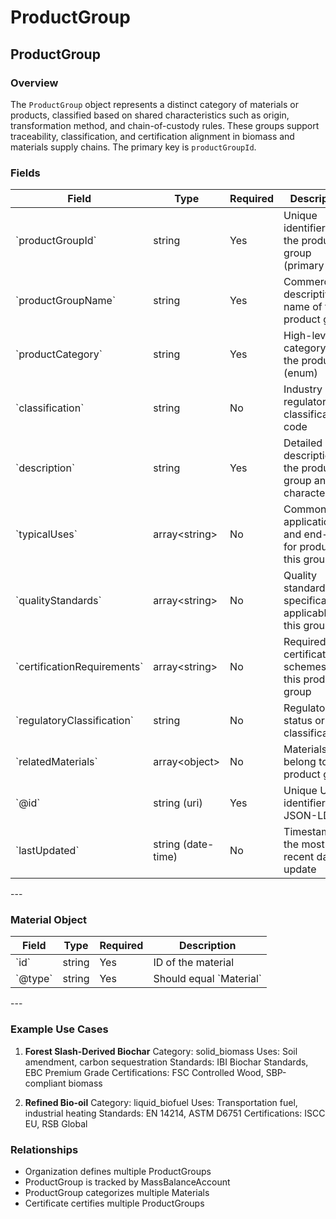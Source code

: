 # ProductGroup

## ProductGroup

### Overview
The `ProductGroup` object represents a distinct category of materials or products, classified based on shared characteristics such as origin, transformation method, and chain-of-custody rules. These groups support traceability, classification, and certification alignment in biomass and materials supply chains. The primary key is `productGroupId`.

### Fields

<table class="data">
<thead>
<tr>
<th>Field
<th>Type
<th>Required
<th>Description
<th>Examples
</tr>
</thead>
<tbody>
<tr>
<td>`productGroupId`
<td>string
<td>Yes
<td>Unique identifier for the product group (primary key)
<td>`PG-FS-BIOCHAR-001`
</tr>
<tr>
<td>`productGroupName`
<td>string
<td>Yes
<td>Commercial or descriptive name of the product group
<td>`Forest Slash-Derived Biochar`
</tr>
<tr>
<td>`productCategory`
<td>string
<td>Yes
<td>High-level category of the product (enum)
<td>`solid_biomass`, `liquid_biofuel`, `biogas`
</tr>
<tr>
<td>`classification`
<td>string
<td>No
<td>Industry or regulatory classification code
<td>`ISO 17225-8`, `ISCC-EU-205`
</tr>
<tr>
<td>`description`
<td>string
<td>Yes
<td>Detailed description of the product group and its characteristics
<td>`Forest Slash-Derived Biochar (Western U.S., Wildfire Mitigation)`
</tr>
<tr>
<td>`typicalUses`
<td>array&lt;string&gt;
<td>No
<td>Common applications and end-uses for products in this group
<td>`["Soil amendment", "Carbon sequestration"]`
</tr>
<tr>
<td>`qualityStandards`
<td>array&lt;string&gt;
<td>No
<td>Quality standards and specifications applicable to this group
<td>`["IBI Biochar Standards", "EBC Premium Grade"]`
</tr>
<tr>
<td>`certificationRequirements`
<td>array&lt;string&gt;
<td>No
<td>Required certification schemes for this product group
<td>`["FSC Controlled Wood", "SBP-compliant biomass"]`
</tr>
<tr>
<td>`regulatoryClassification`
<td>string
<td>No
<td>Regulatory status or classification
<td>`"Biomass Byproduct - CAR Protocol"`
</tr>
<tr>
<td>`relatedMaterials`
<td>array&lt;object&gt;
<td>No
<td>Materials that belong to this product group
<td>See Material Object below
</tr>
<tr>
<td>`@id`
<td>string (uri)
<td>Yes
<td>Unique URI identifier for JSON-LD
<td>`https://github.com/carbondirect/BOOST/schemas/product-group/PG-001`
</tr>
<tr>
<td>`lastUpdated`
<td>string (date-time)
<td>No
<td>Timestamp of the most recent data update
<td>`2025-07-01T15:00:00Z`
</tr>
</tbody>
</table>
---

### Material Object

<table class="data">
<thead>
<tr>
<th>Field
<th>Type
<th>Required
<th>Description
</tr>
</thead>
<tbody>
<tr>
<td>`id`
<td>string
<td>Yes
<td>ID of the material
</tr>
<tr>
<td>`@type`
<td>string
<td>Yes
<td>Should equal `Material`
</tr>
</tbody>
</table>
---

### Example Use Cases

1. **Forest Slash-Derived Biochar**
     Category: solid_biomass
     Uses: Soil amendment, carbon sequestration
     Standards: IBI Biochar Standards, EBC Premium Grade
     Certifications: FSC Controlled Wood, SBP-compliant biomass

2. **Refined Bio-oil**
     Category: liquid_biofuel
     Uses: Transportation fuel, industrial heating
     Standards: EN 14214, ASTM D6751
     Certifications: ISCC EU, RSB Global

### Relationships
- Organization defines multiple ProductGroups
- ProductGroup is tracked by MassBalanceAccount
- ProductGroup categorizes multiple Materials
- Certificate certifies multiple ProductGroups